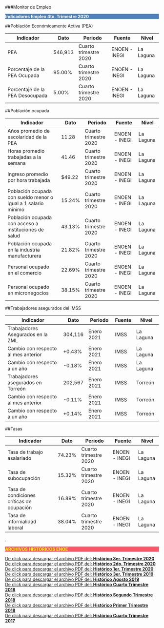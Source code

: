 
###Monitor de Empleo

<p style="background-color:#4F81BD;color:white;"><strong>Indicadores Empleo 4to. Trimestre 2020</strong></p>

##Población Económicamente Activa (PEA)

Indicador                           |Dato       |Periodo                |Fuente         |Nivel      |
------------------------------------|-----------|-----------------------|---------------|-----------|
| PEA                               | 546,913   | Cuarto trimestre 2020 | ENOEN - INEGI | La Laguna |
| Porcentaje de la PEA Ocupada      | 95.00%    | Cuarto trimestre 2020 | ENOEN - INEGI | La Laguna |
| Porcentaje de la PEA Desocupada   | 5.00%     | Cuarto trimestre 2020 | ENOEN - INEGI | La Laguna |

##Población ocupada

Indicador                                                        |Dato      |Periodo                |Fuente          |Nivel         |
----------------------------------------------------------------|-----------|-----------------------|----------------|--------------|
| Años promedio de escolaridad de la PEA                        | 11.28     | Cuarto trimestre 2020 | ENOEN - INEGI  | La Laguna    |
| Horas promedio trabajadas a la semana                         | 41.46     | Cuarto trimestre 2020 | ENOEN - INEGI  | La Laguna    |
| Ingreso promedio por hora trabajada                           | $49.22    | Cuarto trimestre 2020 | ENOEN - INEGI  | La Laguna    |
| Población ocupada con sueldo menor o igual a 1 salario mínimo | 15.24%    | Cuarto trimestre 2020 | ENOEN - INEGI  | La Laguna    |
| Población ocupada con acceso a instituciones de salud         | 43.13%    | Cuarto trimestre 2020 | ENOEN - INEGI  | La Laguna    |
| Población ocupada en la industria manufacturera               | 21.82%    | Cuarto trimestre 2020 | ENOEN - INEGI  | La Laguna    |
| Personal ocupado en el comercio                               | 22.69%    | Cuarto trimestre 2020 | ENOEN - INEGI  | La Laguna    |
| Personal ocupado en micronegocios                             | 38.15%    | Cuarto trimestre 2020 | ENOEN - INEGI  | La Laguna    |

##Trabajadores asegurados del IMSS

Indicador                               |Dato       |Periodo     |Fuente     |Nivel      |
----------------------------------------|-----------|------------|-----------|-----------|
| Trabajadores Asegurados en la ZML     | 304,116   | Enero 2021 | IMSS      | La Laguna |
| Cambio con respecto al mes anterior   | +0.43%    | Enero 2021 | IMSS      | La Laguna |
| Cambio con respecto a un año          | -0.18%    | Enero 2021 | IMSS      | La Laguna |
| Trabajadores asegurados en Torreón    | 202,567   | Enero 2021 | IMSS      | Torreón   |
| Cambio con respecto al mes anterior   | -0.11%    | Enero 2021 | IMSS      | Torreón   |
| Cambio con respecto a un año          | +0.14%    | Enero 2021 | IMSS      | Torreón   |

##Tasas

Indicador                                   |Dato       |Periodo                |Fuente          |Nivel         |
--------------------------------------------|-----------|-----------------------|----------------|--------------|
| Tasa de trabajo asalariado                | 74.23%    | Cuarto trimestre 2020 | ENOEN - INEGI  | La Laguna    |
| Tasa de subocupación                      | 15.32%    | Cuarto trimestre 2020 | ENOEN - INEGI  | La Laguna    |
| Tasa de condiciones críticas de ocupación | 16.89%    | Cuarto trimestre 2020 | ENOEN - INEGI  | La Laguna    |
| Tasa de informalidad laboral              | 38.04%    | Cuarto trimestre 2020 | ENOEN - INEGI  | La Laguna    |



.
<p style="background-color:#f95666;color:yellow;"><strong>ARCHIVOS HISTÓRICOS ENOE</strong></p>


[De click para descargar el archivo PDF del:   <strong>Histórico 3er. Trimestre 2020</strong>](http://www.trcimplan.gob.mx/monitores/empleo/monitor-empleo-trim3-2020.pdf)
</br>
[De click para descargar el archivo PDF del:   <strong>Histórico 2do. Trimestre 2020</strong>](http://www.trcimplan.gob.mx/monitores/empleo/monitor-empleo-trim2-2020.pdf)
</br>
[De click para descargar el archivo PDF del:   <strong>Histórico 1er. Trimestre 2020</strong>](http://www.trcimplan.gob.mx/monitores/empleo/monitor-empleo-trim1-2020.pdf)
</br>
[De click para descargar el archivo PDF del:   <strong>Histórico 3er. Trimestre 2019</strong>](http://www.trcimplan.gob.mx/monitores/empleo/monitor-empleo-3er-trim-2019.pdf)
</br>
[De click para descargar el archivo PDF del:   <strong>Histórico Agosto 2019</strong>](http://www.trcimplan.gob.mx/monitores/empleo/monitor-empleo-8-2019.pdf)
</br>
[De click para descargar el archivo PDF del:   <strong>Histórico Cuarto Trimestre 2018</strong>](http://www.trcimplan.gob.mx/monitores/empleo/monitor-empleo-4-2018.pdf)
</br>
[De click para descargar el archivo PDF del:   <strong>Histórico Segundo Trimestre 2018</strong>](http://www.trcimplan.gob.mx/monitores/empleo/monitor-empleo-2-2018.pdf)
</br>
[De click para descargar el archivo PDF del:   <strong>Histórico Primer Trimestre 2018</strong>](http://www.trcimplan.gob.mx/monitores/empleo/monitor-empleo-1-2018.pdf)
</br>
[De click para descargar el archivo PDF del:   <strong>Histórico Cuarto Trimestre 2017</strong>](http://www.trcimplan.gob.mx/monitores/empleo/empleo-marzo-2018.pdf)
